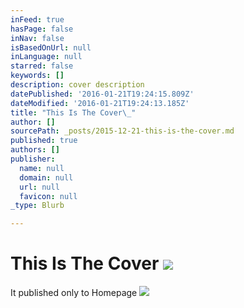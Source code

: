 ```yaml
---
inFeed: true
hasPage: false
inNav: false
isBasedOnUrl: null
inLanguage: null
starred: false
keywords: []
description: cover description
datePublished: '2016-01-21T19:24:15.809Z'
dateModified: '2016-01-21T19:24:13.185Z'
title: "This Is The Cover\_"
author: []
sourcePath: _posts/2015-12-21-this-is-the-cover.md
published: true
authors: []
publisher:
  name: null
  domain: null
  url: null
  favicon: null
_type: Blurb

---
```

# 

# This Is The Cover ![](https://the-grid-user-content.s3-us-west-2.amazonaws.com/0e6f5d14-4ebe-4bf8-b432-e9f0dfe4c015.jpg)

It published only to Homepage
![](https://the-grid-user-content.s3-us-west-2.amazonaws.com/5465448e-d298-4f80-8140-62b7c5070290.png)